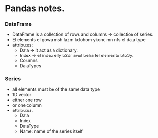 # Pandas notes.
### DataFrame
* DataFrame is a collection of rows and columns -> collection of series.
* El elements el gowa msh lazm kolohom ykono mn nfs el data type
* attributes: 
  * Data -> it act as a dictionary. 
  * Index -> el index elly b2dr awsl beha lel elements bto3y. 
  * Columns
  * DataTypes

### Series
* all elements must be of the same data type
* 1D vector
* either one row
* or one column
* attributes: 
  * Data
  * Index
  * DataType
  * Name: name of the series itself